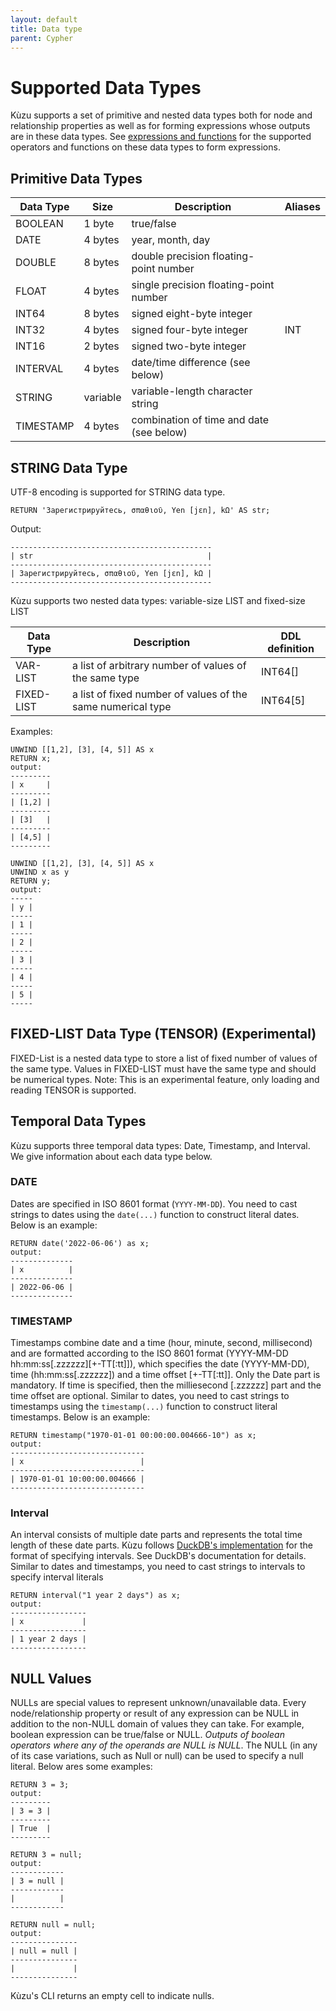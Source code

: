 ```yaml
---
layout: default
title: Data type
parent: Cypher
---
```


# Supported Data Types 

Kùzu supports a set of primitive and nested data types both for node and relationship properties 
as well as for forming expressions whose outputs are in these data types.
See [expressions and functions](expressions/overview.md) for the supported operators and functions on these data types to form expressions. 

## Primitive Data Types

| Data Type | Size | Description | Aliases
| --- | --- | --- | --- | 
| BOOLEAN | 1 byte | true/false | |
| DATE| 4 bytes | year, month, day| |
| DOUBLE | 8 bytes | double precision floating-point number | |
| FLOAT | 4 bytes | single precision floating-point number | |
| INT64| 8 bytes | signed eight-byte integer | |
| INT32| 4 bytes | signed four-byte integer | INT |
| INT16| 2 bytes | signed two-byte integer | |
| INTERVAL| 4 bytes | date/time difference (see below) | | 
| STRING| variable | variable-length character string | |
| TIMESTAMP | 4 bytes | combination of time and date (see below) | |

## STRING Data Type
UTF-8 encoding is supported for STRING data type.
```
RETURN 'Зарегистрируйтесь, σπαθιοῦ, Yen [jɛn], kΩ' AS str;
```
Output:
```
---------------------------------------------
| str                                       |
---------------------------------------------
| Зарегистрируйтесь, σπαθιοῦ, Yen [jɛn], kΩ |
---------------------------------------------
```

Kùzu supports two nested data types: variable-size LIST and fixed-size LIST

| Data Type | Description | DDL definition
| --- | --- | --- | 
| VAR-LIST | a list of arbitrary number of values of the same type | INT64[] |
| FIXED-LIST | a list of fixed number of values of the same numerical type | INT64[5] |

Examples:
```
UNWIND [[1,2], [3], [4, 5]] AS x
RETURN x;
output:
---------
| x     |
---------
| [1,2] |
---------
| [3]   |
---------
| [4,5] |
---------

UNWIND [[1,2], [3], [4, 5]] AS x 
UNWIND x as y 
RETURN y;
output:
-----
| y |
-----
| 1 |
-----
| 2 |
-----
| 3 |
-----
| 4 |
-----
| 5 |
-----
```

## FIXED-LIST Data Type (TENSOR) (**Experimental**)
FIXED-List is a nested data type to store a list of fixed number of values of the same type. 
Values in FIXED-LIST must have the same type and should be numerical types.
Note: This is an experimental feature, only loading and reading TENSOR is supported.

## Temporal Data Types
Kùzu supports three temporal data types: Date, Timestamp, and Interval.
We give information about each data type below.

### DATE
Dates are specified in ISO 8601 format (`YYYY-MM-DD`). 
You need to cast strings to dates using the `date(...)` function to construct literal dates. 
Below is an example:
```
RETURN date('2022-06-06') as x;
output:
--------------
| x          |
--------------
| 2022-06-06 |
--------------
```

### TIMESTAMP
Timestamps combine date and a time (hour, minute, second, millisecond) and are formatted
according to the ISO 8601 format (YYYY-MM-DD hh:mm:ss[.zzzzzz][+-TT[:tt]]),
which specifies the date (YYYY-MM-DD), time (hh:mm:ss[.zzzzzz]) and a time offset [+-TT[:tt]].
Only the Date part is mandatory. If time is specified, then the milliesecond [.zzzzzz] part
and the time offset are optional. Similar to dates, you need to cast strings to timestamps
using the `timestamp(...)` function to construct literal timestamps. Below is an example:
```
RETURN timestamp("1970-01-01 00:00:00.004666-10") as x;
output:
------------------------------
| x                          |
------------------------------
| 1970-01-01 10:00:00.004666 |
------------------------------
```

### Interval
An interval consists of multiple date parts and represents the total time length of
these date parts. Kùzu follows [DuckDB's implementation](https://duckdb.org/docs/sql/data_types/interval)
for the format of specifying intervals. See DuckDB's documentation for details. Similar
to dates and timestamps, you need to cast strings to intervals to specify interval literals  
```
RETURN interval("1 year 2 days") as x;
output:
-----------------
| x             |
-----------------
| 1 year 2 days |
-----------------
```

## NULL Values
NULLs are special values to represent unknown/unavailable data.
Every node/relationship property or result of any expression can
be NULL in addition to the non-NULL domain of values they can take.
For example, boolean expression can be true/false or NULL.
*Outputs of boolean operators where any of the operands are NULL is NULL*.
The NULL (in any of its case variations, such as Null or null) can be
used to specify a null literal. Below ares some examples:
```
RETURN 3 = 3;
output:
---------
| 3 = 3 |
---------
| True  |
---------

RETURN 3 = null;
output:
------------
| 3 = null |
------------
|          |
------------

RETURN null = null;
output:
---------------
| null = null |
---------------
|             |
---------------
```
Kùzu's CLI returns an empty cell to indicate nulls.
